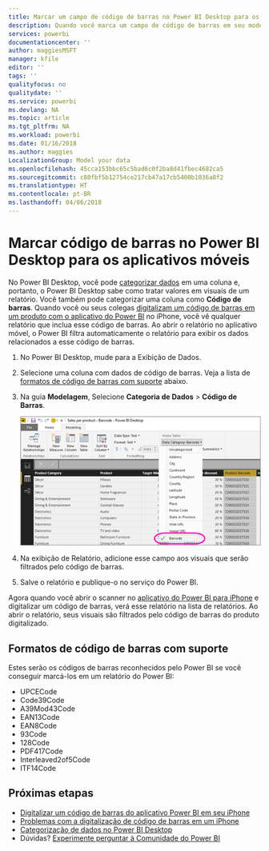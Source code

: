 ```yaml
---
title: Marcar um campo de código de barras no Power BI Desktop para os aplicativos móveis
description: Quando você marca um campo de código de barras em seu modelo no Power BI Desktop, é possível filtrar dados em busca de códigos de barras automaticamente no aplicativo do Power BI no iPhone.
services: powerbi
documentationcenter: ''
author: maggiesMSFT
manager: kfile
editor: ''
tags: ''
qualityfocus: no
qualitydate: ''
ms.service: powerbi
ms.devlang: NA
ms.topic: article
ms.tgt_pltfrm: NA
ms.workload: powerbi
ms.date: 01/16/2018
ms.author: maggies
LocalizationGroup: Model your data
ms.openlocfilehash: 45cca153bbc65c5bad6c0f2ba8d41fbec4682ca5
ms.sourcegitcommit: c80fbf5b12754ce217cb47a17cb5400b1036a8f2
ms.translationtype: HT
ms.contentlocale: pt-BR
ms.lasthandoff: 04/06/2018
---
```

# <a name="tag-barcodes-in-power-bi-desktop-for-the-mobile-apps"></a>Marcar código de barras no Power BI Desktop para os aplicativos móveis
No Power BI Desktop, você pode [categorizar dados](desktop-data-categorization.md) em uma coluna e, portanto, o Power BI Desktop sabe como tratar valores em visuais de um relatório. Você também pode categorizar uma coluna como **Código de barras**. Quando você ou seus colegas [digitalizam um código de barras em um produto com o aplicativo do Power BI](mobile-apps-scan-barcode-iphone.md) no iPhone, você vê qualquer relatório que inclua esse código de barras. Ao abrir o relatório no aplicativo móvel, o Power BI filtra automaticamente o relatório para exibir os dados relacionados a esse código de barras.

1. No Power BI Desktop, mude para a Exibição de Dados.
2. Selecione uma coluna com dados de código de barras. Veja a lista de [formatos de código de barras com suporte](#supported-barcode-formats) abaixo.
3. Na guia **Modelagem**, Selecione **Categoria de Dados** > **Código de Barras**.
   
    ![Lista de categorias de dados](media/desktop-mobile-barcodes/power-bi-desktop-barcode.png)
4. Na exibição de Relatório, adicione esse campo aos visuais que serão filtrados pelo código de barras.
5. Salve o relatório e publique-o no serviço do Power BI.

Agora quando você abrir o scanner no [aplicativo do Power BI para iPhone](mobile-ios-ipad-iphone-apps.md) e digitalizar um código de barras, verá esse relatório na lista de relatórios. Ao abrir o relatório, seus visuais são filtrados pelo código de barras do produto digitalizado.

## <a name="supported-barcode-formats"></a>Formatos de código de barras com suporte
Estes serão os códigos de barras reconhecidos pelo Power BI se você conseguir marcá-los em um relatório do Power BI: 

* UPCECode 
* Code39Code  
* A39Mod43Code 
* EAN13Code 
* EAN8Code  
* 93Code  
* 128Code 
* PDF417Code 
* Interleaved2of5Code 
* ITF14Code 

## <a name="next-steps"></a>Próximas etapas
* [Digitalizar um código de barras do aplicativo Power BI em seu iPhone](mobile-apps-scan-barcode-iphone.md)
* [Problemas com a digitalização de código de barras em um iPhone](mobile-apps-scan-barcode-iphone.md#issues-with-scanning-a-barcode)
* [Categorização de dados no Power BI Desktop](desktop-data-categorization.md)  
* Dúvidas? [Experimente perguntar à Comunidade do Power BI](http://community.powerbi.com/)

